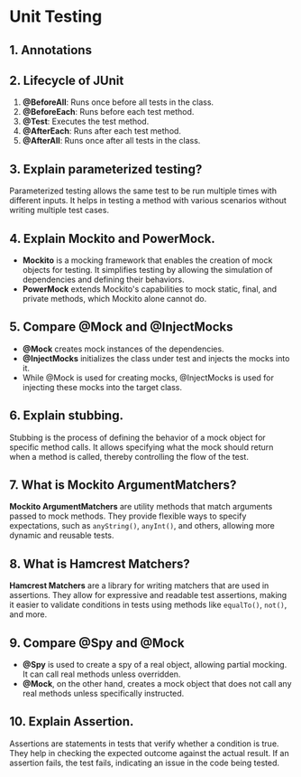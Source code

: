 # Unit Testing

## 1. Annotations

## 2. Lifecycle of JUnit
1. **@BeforeAll**: Runs once before all tests in the class.
2. **@BeforeEach**: Runs before each test method.
3. **@Test**: Executes the test method.
4. **@AfterEach**: Runs after each test method.
5. **@AfterAll**: Runs once after all tests in the class.


## 3. Explain parameterized testing?
Parameterized testing allows the same test to be run multiple times with different inputs. It helps in testing a method with various scenarios without writing multiple test cases.

## 4. Explain Mockito and PowerMock.
- **Mockito** is a mocking framework that enables the creation of mock objects for testing. It simplifies testing by allowing the simulation of dependencies and defining their behaviors. 
- **PowerMock** extends Mockito's capabilities to mock static, final, and private methods, which Mockito alone cannot do.

## 5. Compare @Mock and @InjectMocks
- **@Mock** creates mock instances of the dependencies. 
- **@InjectMocks** initializes the class under test and injects the mocks into it. 
- While @Mock is used for creating mocks, @InjectMocks is used for injecting these mocks into the target class.

## 6. Explain stubbing.
Stubbing is the process of defining the behavior of a mock object for specific method calls. It allows specifying what the mock should return when a method is called, thereby controlling the flow of the test.

## 7. What is Mockito ArgumentMatchers?
**Mockito ArgumentMatchers** are utility methods that match arguments passed to mock methods. They provide flexible ways to specify expectations, such as `anyString()`, `anyInt()`, and others, allowing more dynamic and reusable tests.

## 8. What is Hamcrest Matchers?
**Hamcrest Matchers** are a library for writing matchers that are used in assertions. They allow for expressive and readable test assertions, making it easier to validate conditions in tests using methods like `equalTo()`, `not()`, and more.

## 9. Compare @Spy and @Mock
- **@Spy** is used to create a spy of a real object, allowing partial mocking. It can call real methods unless overridden. 
- **@Mock**, on the other hand, creates a mock object that does not call any real methods unless specifically instructed.

## 10. Explain Assertion.
Assertions are statements in tests that verify whether a condition is true. They help in checking the expected outcome against the actual result. 
If an assertion fails, the test fails, indicating an issue in the code being tested.
